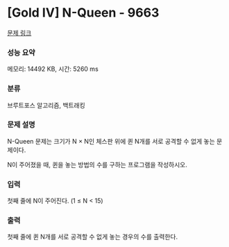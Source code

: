 # [Gold IV] N-Queen - 9663 

[문제 링크](https://www.acmicpc.net/problem/9663) 

### 성능 요약

메모리: 14492 KB, 시간: 5260 ms

### 분류

브루트포스 알고리즘, 백트래킹

### 문제 설명

<p style="user-select: auto;">N-Queen 문제는 크기가 N × N인 체스판 위에 퀸 N개를 서로 공격할 수 없게 놓는 문제이다.</p>

<p style="user-select: auto;">N이 주어졌을 때, 퀸을 놓는 방법의 수를 구하는 프로그램을 작성하시오.</p>

### 입력 

 <p style="user-select: auto;">첫째 줄에 N이 주어진다. (1 ≤ N < 15)</p>

### 출력 

 <p style="user-select: auto;">첫째 줄에 퀸 N개를 서로 공격할 수 없게 놓는 경우의 수를 출력한다.</p>

